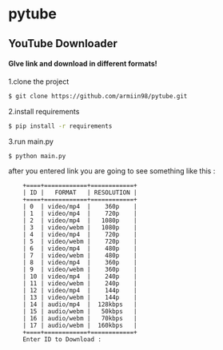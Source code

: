 # pytube
## YouTube Downloader 
#### GIve link and download in different formats!

1.clone the project
```sh
$ git clone https://github.com/armiin98/pytube.git
```       
2.install requirements
```sh
$ pip install -r requirements
```       
3.run main.py
```sh
$ python main.py
```       

after you entered link you are going to see something like this : 


        +====+============+============+
        | ID |   FORMAT   | RESOLUTION |
        +====+============+============+
        | 0  | video/mp4  |    360p    |
        | 1  | video/mp4  |    720p    |
        | 2  | video/mp4  |   1080p    |
        | 3  | video/webm |   1080p    |
        | 4  | video/mp4  |    720p    |
        | 5  | video/webm |    720p    |
        | 6  | video/mp4  |    480p    |
        | 7  | video/webm |    480p    |
        | 8  | video/mp4  |    360p    |
        | 9  | video/webm |    360p    |
        | 10 | video/mp4  |    240p    |
        | 11 | video/webm |    240p    |
        | 12 | video/mp4  |    144p    |
        | 13 | video/webm |    144p    |
        | 14 | audio/mp4  |  128kbps   |
        | 15 | audio/webm |   50kbps   |
        | 16 | audio/webm |   70kbps   |
        | 17 | audio/webm |  160kbps   |
        +====+============+============+
        Enter ID to Download : 
